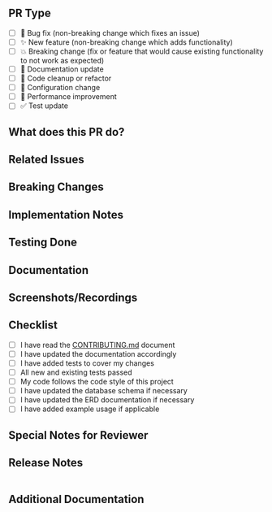 <!--
Thanks for submitting a pull request! Please provide enough information so that others can review your pull request.

For more information about pull requests, please read:
1. The contributing guide: [CONTRIBUTING.md](../CONTRIBUTING.md)
2. The development guide: [IMPLEMENTATION_GUIDE.md](../IMPLEMENTATION_GUIDE.md)
-->

## PR Type
<!--
What kind of change does this PR introduce?
Please check the one that applies to this PR using "x".
-->
- [ ] 🐛 Bug fix (non-breaking change which fixes an issue)
- [ ] ✨ New feature (non-breaking change which adds functionality)
- [ ] 💥 Breaking change (fix or feature that would cause existing functionality to not work as expected)
- [ ] 📝 Documentation update
- [ ] 🧹 Code cleanup or refactor
- [ ] 🔧 Configuration change
- [ ] 🚀 Performance improvement
- [ ] ✅ Test update

## What does this PR do?
<!-- 
Provide a clear and concise description of what this PR accomplishes.
Include any technical details that would help reviewers understand your changes.
-->

## Related Issues
<!--
Link any related issues here using the GitHub issue syntax:
- Fixes #<issue_number>
- Related to #<issue_number>

If there are no related issues, write "N/A".
-->

## Breaking Changes
<!--
List any breaking changes and migration steps required when users update.
If there are no breaking changes, write "NONE".

Example:
- Changed API endpoint `/api/v1/servers` to `/api/v2/servers`
- Migration required: Update client configurations to use new endpoint
-->

## Implementation Notes
<!--
Include any important implementation details, architectural decisions,
or technical considerations that would help reviewers understand your changes.
-->

## Testing Done
<!--
Describe the testing you have performed:
1. Unit tests added/modified
2. Integration tests added/modified
3. Manual testing steps performed
-->

## Documentation
<!--
List any documentation updates required:
1. README.md changes
2. API documentation updates
3. New example files or updates
4. Architecture/ERD diagram updates
-->

## Screenshots/Recordings
<!--
For UI/UX changes, include before/after screenshots or recordings.
For API changes, include example requests/responses.
Delete this section if not applicable.
-->

## Checklist
<!--
Put an "x" in the boxes that apply. You can also fill these out after creating the PR.
-->
- [ ] I have read the [CONTRIBUTING.md](../CONTRIBUTING.md) document
- [ ] I have updated the documentation accordingly
- [ ] I have added tests to cover my changes
- [ ] All new and existing tests passed
- [ ] My code follows the code style of this project
- [ ] I have updated the database schema if necessary
- [ ] I have updated the ERD documentation if necessary
- [ ] I have added example usage if applicable

## Special Notes for Reviewer
<!--
Add any additional notes for reviewers to consider while reviewing your changes.
Delete this section if not applicable.
-->

## Release Notes
<!--
Write user-facing release notes for this change.
If this PR requires action from users switching to the new release, include "action required".
If no release notes are required, write "NONE".

Example:
```release-note
Added virtual server feature to wrap non-MCP services as MCP-compatible servers
```
-->
```release-note

```

## Additional Documentation
<!--
Link to any additional documentation you've created or updated.
Use the following format:
- [Doc Name]: <link>

Example:
- [Virtual Servers Example]: examples/virtual_servers_example.md
- [Database ERD]: DATABASE_ERD.md#virtual-servers
-->
```docs

```